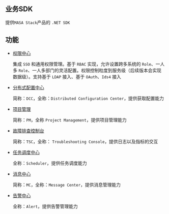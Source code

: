 ## 业务SDK

提供`MASA Stack`产品的 `.NET SDK`

## 功能

* [权限中心](/stack/auth/introduce)

  集成 `SSO` 和通用权限管理。基于 `RBAC` 实现，允许设置跨多系统的 `Role`、一人多 `Role`、一人多部门的灵活配置。权限控制粒度到服务级（后续版本会实现数据级）。支持基于 `LDAP` 接入、基于 `OAuth`、`Ids4` 接入

* [分布式配置中心](/stack/dcc/introduce)

  简称：`DCC`，全称：`Distributed Configuration Center`，提供获取配置能力

* [项目管理](/stack/pm/introduce)

  简称：`PM`，全称 `Project Management`，提供项目管理能力

* [故障排查控制台](/stack/tsc/introduce)

  简称：`TSC`，全称： `Troubleshooting Console`，提供日志以及指标的交互

* [任务调度中心](/stack/scheduler/introduce)

  全称：`Scheduler`，提供任务调度能力

* [消息中心](/stack/mc/introduce)

  简称：`MC`，全称：`Message Center`，提供消息管理能力

* [告警中心](/stack/alert/introduce)

  全称：`Alert`，提供告警管理能力